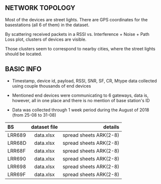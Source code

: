 ## NETWORK TOPOLOGY

Most of the devices are street lights. There are GPS coordinates for the basestations (all 6 of them) in the dataset.

By scattering received packets in a RSSI vs. Interference + Noise + Path Loss plot, clusters of devices are visible.

Those clusters seem to correspond to nearby cities, where the street lights should be located.


## BASIC INFO

- Timestamp, device id, payload, RSSI, SNR, SF, CR, Mtype data collected using couple thousands of end devices

- Mentioned end devices were communicating to 6 gateways, data is, however, all in one place and there is no mention of base station's ID

- Data was collected through 1 week period during the August of 2018 (from 25-08 to 31-08)

| BS           | dataset file   | details                   |
| :---         |     :---:      |                      ---: |
| LRR689       | data.xlsx      | spread sheets ARK(2-8)    |
| LRR68D       | data.xlsx      | spread sheets ARK(2-8)    |
| LRR68F       | data.xlsx      | spread sheets ARK(2-8)    |
| LRR690       | data.xlsx      | spread sheets ARK(2-8)    |
| LRR698       | data.xlsx      | spread sheets ARK(2-8)    |
| LRR69F       | data.xlsx      | spread sheets ARK(2-8)    |
